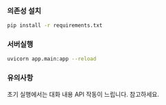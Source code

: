 ### 의존성 설치

```bash
pip install -r requirements.txt
```

### 서버실행

```bash
uvicorn app.main:app --reload
```

### 유의사항

초기 실행에서는 대화 내용 API 작동이 느립니다. 참고하세요.
